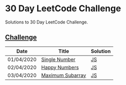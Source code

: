 30 Day LeetCode Challenge
========
Solutions to 30 Day LeetCode Challenge.

[Challenge](https://leetcode.com/explore/featured/card/30-day-leetcoding-challenge)
--------

| Date | Title | Solution |
| ---------- | ----- | -------- |
| 01/04/2020 | [Single Number](https://leetcode.com/explore/featured/card/30-day-leetcoding-challenge/528/week-1/3283/) | [JS](./single-number.js) |
| 02/04/2020 | [Happy Numbers](https://leetcode.com/explore/featured/card/30-day-leetcoding-challenge/528/week-1/3284/) | [JS](./happy-numbers.js) |
| 03/04/2020 | [Maximum Subarray](https://leetcode.com/explore/featured/card/30-day-leetcoding-challenge/528/week-1/3285/) | [JS](./maximum-subarray.js) |
